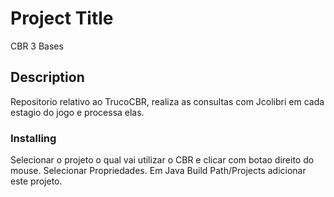 # Project Title

CBR 3 Bases

## Description

Repositorio relativo ao TrucoCBR, realiza as consultas com Jcolibri em cada estagio do jogo e processa elas.

### Installing

Selecionar o projeto o qual vai utilizar o CBR  e clicar com botao direito do mouse. 
Selecionar Propriedades.
Em Java Build Path/Projects adicionar este projeto.



